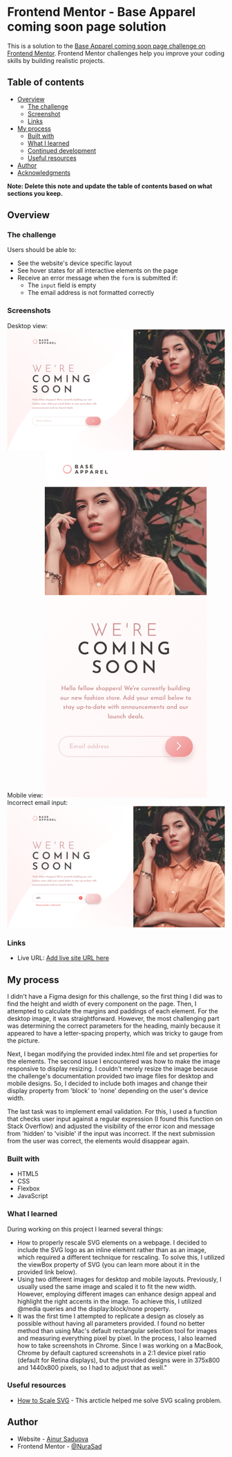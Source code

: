 # Frontend Mentor - Base Apparel coming soon page solution

This is a solution to the [Base Apparel coming soon page challenge on Frontend Mentor](https://www.frontendmentor.io/challenges/base-apparel-coming-soon-page-5d46b47f8db8a7063f9331a0). Frontend Mentor challenges help you improve your coding skills by building realistic projects.

## Table of contents

- [Overview](#overview)
  - [The challenge](#the-challenge)
  - [Screenshot](#screenshot)
  - [Links](#links)
- [My process](#my-process)
  - [Built with](#built-with)
  - [What I learned](#what-i-learned)
  - [Continued development](#continued-development)
  - [Useful resources](#useful-resources)
- [Author](#author)
- [Acknowledgments](#acknowledgments)

**Note: Delete this note and update the table of contents based on what sections you keep.**

## Overview

### The challenge

Users should be able to:

- See the website's device specific layout
- See hover states for all interactive elements on the page
- Receive an error message when the `form` is submitted if:
  - The `input` field is empty
  - The email address is not formatted correctly

### Screenshots

Desktop view:
![Desktop layout](screenshot-desktop.png)
Mobile view:
![Mobile layout](screenshot-mobile.png)
Incorrect email input:
![Error message](screenshot-error.png)

### Links

- Live URL: [Add live site URL here](https://your-live-site-url.com)

## My process

I didn't have a Figma design for this challenge, so the first thing I did was to find the height and width of every component on the page. Then, I attempted to calculate the margins and paddings of each element. For the desktop image, it was straightforward. However, the most challenging part was determining the correct parameters for the heading, mainly because it appeared to have a letter-spacing property, which was tricky to gauge from the picture.

Next, I began modifying the provided index.html file and set properties for the elements. The second issue I encountered was how to make the image responsive to display resizing. I couldn't merely resize the image because the challenge's documentation provided two image files for desktop and mobile designs. So, I decided to include both images and change their display property from 'block' to 'none' depending on the user's device width.

The last task was to implement email validation. For this, I used a function that checks user input against a regular expression (I found this function on Stack Overflow) and adjusted the visibility of the error icon and message from 'hidden' to 'visible' if the input was incorrect. If the next submission from the user was correct, the elements would disappear again.

### Built with

- HTML5
- CSS
- Flexbox
- JavaScript

### What I learned

During working on this project I learned several things:

- How to properly rescale SVG elements on a webpage. I decided to include the SVG logo as an inline element rather than as an image, which required a different technique for rescaling. To solve this, I utilized the viewBox property of SVG (you can learn more about it in the provided link below).
- Using two different images for desktop and mobile layouts. Previously, I usually used the same image and scaled it to fit the new width. However, employing different images can enhance design appeal and highlight the right accents in the image. To achieve this, I utilized @media queries and the display:block/none property.
- It was the first time I attempted to replicate a design as closely as possible without having all parameters provided. I found no better method than using Mac's default rectangular selection tool for images and measuring everything pixel by pixel. In the process, I also learned how to take screenshots in Chrome. Since I was working on a MacBook, Chrome by default captured screenshots in a 2:1 device pixel ratio (default for Retina displays), but the provided designs were in 375x800 and 1440x800 pixels, so I had to adjust that as well."

### Useful resources

- [How to Scale SVG](https://css-tricks.com/scale-svg/) - This arcticle helped me solve SVG scaling problem.

## Author

- Website - [Ainur Saduova](https://www.ainursaduova.com/)
- Frontend Mentor - [@NuraSad](https://www.frontendmentor.io/profile/NuraSad)
